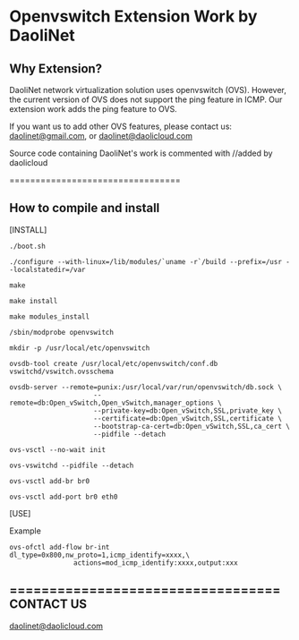 Openvswitch Extension Work by DaoliNet
=================================

Why Extension?
---------------------------------

DaoliNet network virtualization solution uses openvswitch (OVS). However, the current version of OVS does not support the ping feature in ICMP. Our extension work adds the ping feature to OVS.

If you want us to add other OVS features, please contact us: daolinet@gmail.com, or daolinet@daolicloud.com

Source code containing DaoliNet's work is commented with //added by daolicloud

=================================

How to compile and install
---------------------------------
[INSTALL]

	./boot.sh

	./configure --with-linux=/lib/modules/`uname -r`/build --prefix=/usr --localstatedir=/var

	make

	make install

	make modules_install

	/sbin/modprobe openvswitch

	mkdir -p /usr/local/etc/openvswitch

	ovsdb-tool create /usr/local/etc/openvswitch/conf.db vswitchd/vswitch.ovsschema

	ovsdb-server --remote=punix:/usr/local/var/run/openvswitch/db.sock \
        	             --remote=db:Open_vSwitch,Open_vSwitch,manager_options \
        	             --private-key=db:Open_vSwitch,SSL,private_key \
        	             --certificate=db:Open_vSwitch,SSL,certificate \
        	             --bootstrap-ca-cert=db:Open_vSwitch,SSL,ca_cert \
        	             --pidfile --detach

	ovs-vsctl --no-wait init

	ovs-vswitchd --pidfile --detach

	ovs-vsctl add-br br0

	ovs-vsctl add-port br0 eth0


[USE]

Example

	ovs-ofctl add-flow br-int dl_type=0x800,nw_proto=1,icmp_identify=xxxx,\
					actions=mod_icmp_identify:xxxx,output:xxx

==================================
CONTACT US
----------------------------------
daolinet@daolicloud.com
